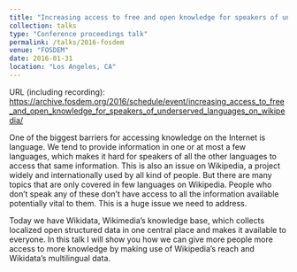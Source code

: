```yaml
---
title: "Increasing access to free and open knowledge for speakers of underserved languages on Wikipedia"
collection: talks
type: "Conference proceedings talk"
permalink: /talks/2016-fosdem
venue: "FOSDEM"
date: 2016-01-31
location: "Los Angeles, CA"
---
```


URL (including recording): https://archive.fosdem.org/2016/schedule/event/increasing_access_to_free_and_open_knowledge_for_speakers_of_underserved_languages_on_wikipedia/

One of the biggest barriers for accessing knowledge on the Internet is language. We tend to provide information in one or at most a few languages, which makes it hard for speakers of all the other languages to access that same information. This is also an issue on Wikipedia, a project widely and internationally used by all kind of people. But there are many topics that are only covered in few languages on Wikipedia. People who don’t speak any of these don’t have access to all the information available potentially vital to them. This is a huge issue we need to address.

Today we have Wikidata, Wikimedia’s knowledge base, which collects localized open structured data in one central place and makes it available to everyone. In this talk I will show you how we can give more people more access to more knowledge by making use of Wikipedia’s reach and Wikidata’s multilingual data.
